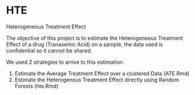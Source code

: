 # HTE
Heterogeneous Treatment Effect

The objective of this project is to estimate the Heterogeneous Treatment Effect of a drug (Tranaxemic Acid) on a sample, the data used is confidential so it cannot be shared.

We used 2 strategies to arrive to this estimation:
1) Estimate the Average Treatment Effect over a clustered Data (ATE.Rmd)
2) Estimate the Heterogenous Treatment Effect directly using Random Forests (hte.Rmd)


